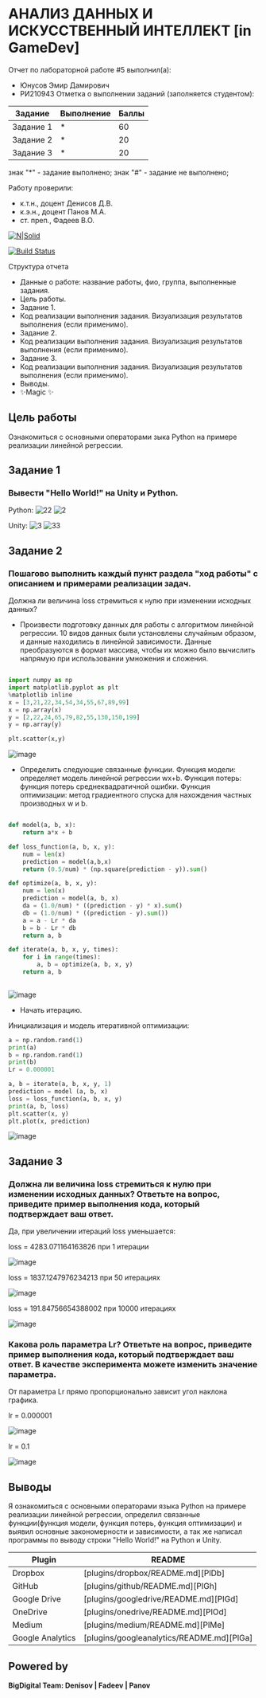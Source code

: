 # АНАЛИЗ ДАННЫХ И ИСКУССТВЕННЫЙ ИНТЕЛЛЕКТ [in GameDev]
Отчет по лабораторной работе #5 выполнил(а):
- Юнусов Эмир Дамирович
- РИ210943
Отметка о выполнении заданий (заполняется студентом):

| Задание | Выполнение | Баллы |
| ------ | ------ | ------ |
| Задание 1 | * | 60 |
| Задание 2 | * | 20 |
| Задание 3 | * | 20 |

знак "*" - задание выполнено; знак "#" - задание не выполнено;

Работу проверили:
- к.т.н., доцент Денисов Д.В.
- к.э.н., доцент Панов М.А.
- ст. преп., Фадеев В.О.

[![N|Solid](https://cldup.com/dTxpPi9lDf.thumb.png)](https://nodesource.com/products/nsolid)

[![Build Status](https://travis-ci.org/joemccann/dillinger.svg?branch=master)](https://travis-ci.org/joemccann/dillinger)

Структура отчета

- Данные о работе: название работы, фио, группа, выполненные задания.
- Цель работы.
- Задание 1.
- Код реализации выполнения задания. Визуализация результатов выполнения (если применимо).
- Задание 2.
- Код реализации выполнения задания. Визуализация результатов выполнения (если применимо).
- Задание 3.
- Код реализации выполнения задания. Визуализация результатов выполнения (если применимо).
- Выводы.
- ✨Magic ✨

## Цель работы
Ознакомиться с основными операторами зыка Python на примере реализации линейной регрессии.

## Задание 1
### Вывести "Hello World!" на Unity и Python.
Python:
![22](https://user-images.githubusercontent.com/114414329/192508581-476b6eb3-378d-4e66-b532-0add792bd8f5.png)
![2](https://user-images.githubusercontent.com/114414329/192508602-28f8cd1c-b5da-433d-be77-c132c583b41f.png)

Unity:
![3](https://user-images.githubusercontent.com/114414329/192510118-e88adacd-addd-4b6c-a5f0-55c13f7ab353.png)
![33](https://user-images.githubusercontent.com/114414329/192510127-c7c45db7-02a8-43e9-a21f-702cbe4925e8.png)


## Задание 2
### Пошагово выполнить каждый пункт раздела "ход работы" с описанием и примерами реализации задач.
Должна ли величина loss стремиться к нулю при изменении исходных данных?
- Произвести подготовку данных для работы с алгоритмом линейной регрессии. 10 видов данных были установлены случайным образом, и данные находились в линейной зависимости. Данные преобразуются в формат массива, чтобы их можно было вычислить напрямую при использовании умножения и сложения.

```py

import numpy as np
import matplotlib.pyplot as plt
%matplotlib inline
x = [3,21,22,34,54,34,55,67,89,99]
x = np.array(x)
y = [2,22,24,65,79,82,55,130,150,199]
y = np.array(y)

plt.scatter(x,y)

```
![image](https://user-images.githubusercontent.com/114414329/192511834-5d9edc21-84b6-4502-b58c-bfe2d86cb350.png)

- Определить следующие связанные функции. Функция модели: определяет модель линейной регрессии wx+b. Функция потерь: функция потерь среднеквадратичной ошибки. Функция оптимизации: метод градиентного спуска для нахождения частных производных w и b.

```py

def model(a, b, x):
    return a*x + b

def loss_function(a, b, x, y):
    num = len(x)
    prediction = model(a,b,x)
    return (0.5/num) * (np.square(prediction - y)).sum()

def optimize(a, b, x, y):
    num = len(x)
    prediction = model(a, b, x)
    da = (1.0/num) * ((prediction - y) * x).sum()
    db = (1.0/num) * ((prediction - y).sum())
    a = a - Lr * da
    b = b - Lr * db
    return a, b

def iterate(a, b, x, y, times):
    for i in range(times):
        a, b = optimize(a, b, x, y)
    return a, b
    

```
![image](https://user-images.githubusercontent.com/114414329/192513510-54a757f7-61bb-4b83-b3fa-7a56eacb3873.png)

- Начать итерацию.

Инициализация и модель итеративной оптимизации:
```py
a = np.random.rand(1)
print(a)
b = np.random.rand(1)
print(b)
Lr = 0.000001

a, b = iterate(a, b, x, y, 1)
prediction = model (a, b, x)
loss = loss_function(a, b, x, y)
print(a, b, loss)
plt.scatter(x, y)
plt.plot(x, prediction)

```
![image](https://user-images.githubusercontent.com/114414329/192515255-19338a61-beda-40eb-a51d-886a0f18ade4.png)

## Задание 3
### Должна ли величина loss стремиться к нулю при изменении исходных данных? Ответьте на вопрос, приведите пример выполнения кода, который подтверждает ваш ответ.
Да, при увеличении итераций loss уменьшается:

loss = 4283.071164163826 при 1 итерации

![image](https://user-images.githubusercontent.com/114414329/192516907-29944ce1-c520-4c6d-adf2-11d44b5337b8.png)

loss = 1837.1247976234213 при 50 итерациях

![image](https://user-images.githubusercontent.com/114414329/192516729-e678d88b-068c-4ef7-9b24-9ce27b9a5858.png)

loss = 191.84756654388002 при 10000 итерациях

![image](https://user-images.githubusercontent.com/114414329/192517097-9f6d01cf-7149-482d-8fff-428afa7d7168.png)

### Какова роль параметра Lr? Ответьте на вопрос, приведите пример выполнения кода, который подтверждает ваш ответ. В качестве эксперимента можете изменить значение параметра.
От параметра Lr прямо пропорционально зависит угол наклона графика.

lr = 0.000001

![image](https://user-images.githubusercontent.com/114414329/192518075-39121143-1116-4b7c-a3f5-3130344b7082.png)

lr = 0.1

![image](https://user-images.githubusercontent.com/114414329/192518240-658bdf01-72c2-4757-beb1-cf659773e714.png)


## Выводы

Я ознакомиться с основными операторами языка Python на примере реализации линейной регрессии, определил связанные функции(функция модели, функция потерь, функция оптимизации) и выявил основные закономерности и зависимости, а так же написал программы по выводу строки "Hello World!" на Python и Unity.

| Plugin | README |
| ------ | ------ |
| Dropbox | [plugins/dropbox/README.md][PlDb] |
| GitHub | [plugins/github/README.md][PlGh] |
| Google Drive | [plugins/googledrive/README.md][PlGd] |
| OneDrive | [plugins/onedrive/README.md][PlOd] |
| Medium | [plugins/medium/README.md][PlMe] |
| Google Analytics | [plugins/googleanalytics/README.md][PlGa] |

## Powered by

**BigDigital Team: Denisov | Fadeev | Panov**
